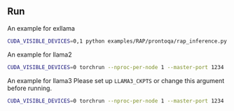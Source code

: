 ## Run
An example for exllama
```bash
CUDA_VISIBLE_DEVICES=0,1 python examples/RAP/prontoqa/rap_inference.py --base_model exllama --model_dir your/path/to/llama --mem_map "[16, 22]" --depth_limit 6 --n_candidates 1 --temperature 0.0 # | tee debug_rap_chain.log
```

An example for llama2
```bash
CUDA_VISIBLE_DEVICES=0 torchrun --nproc-per-node 1 --master-port 1234  examples/RAP/prontoqa/rap_inference.py --base_model llama2 --model_dir your/path/to/llama --llama_size "7B"   --temperature 0.0 --n_candidates 1  --depth_limit 6
```

An example for llama3
Please set up `LLAMA3_CKPTS` or change this argument before running.
```bash
CUDA_VISIBLE_DEVICES=0 torchrun --nproc-per-node 1 --master-port 1234  examples/RAP/prontoqa/rap_inference.py  --base_model llama3 --model_dir $LLAMA3_CKPTS --llama_size "8B-Instruct"  --temperature 0.0 --n_candidates 1  --depth_limit 6
```
